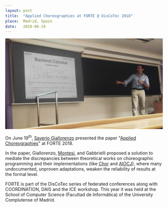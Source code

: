 ```yaml
---
layout: post
title:  "Applied Choreographies at FORTE @ DisCoTec 2018"
place:  Madrid, Spain
date:   2018-06-19
---
```

<img class="img-fluid mx-auto d-block" src="/images/posts/forte2018.jpg">

On June 19<sup>th</sup>, [Saverio Giallorenzo](/people.html#sg) presented the paper "[Applied Choreographies](/publications.html#paper_GMG18)" at FORTE 2018.

<!--more-->

In the paper, Giallorenzo, [Montesi](/people.html#fm), and Gabbrielli proposed a solution to mediate the discrepancies between theoretical works on choreographic programming and their implementations (like [Chor](http://www.chor-lang.org/) and [AIOCJ](http://www.cs.unibo.it/projects/jolie/aiocj.html)), where many undocumented, unproven adaptations, weaken the reliability of results at the formal level.

FORTE is part of the DisCoTec series of federated conferences along with COORDINATION, DAIS and the ICE workshop. This year it was held at the School of Computer Science (Facultad de Informática) of the University Complutense of Madrid.